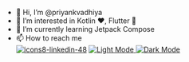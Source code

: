 - 👋 Hi, I’m @priyankvadhiya
- 👀 I’m interested in Kotlin ❤️, Flutter 💙
- 🌱 I’m currently learning Jetpack Compose
- 📫 How to reach me
<br>[![icons8-linkedin-48](https://github.com/priyankvadhiya/priyankvadhiya/assets/47471237/62842a34-0f4f-4a5b-82c3-61b091dc5e6e)](https://www.linkedin.com/in/priyank-vadhiya)
[![Light Mode](https://github.com/priyankvadhiya/priyankvadhiya/assets/47471237/9fd04065-e7ae-4992-ab80-49fdf250bc3c#gh-light-mode-only)
![Dark Mode](https://github.com/priyankvadhiya/priyankvadhiya/assets/47471237/12668c7b-f751-49ed-91ad-168ab300a568#gh-dark-mode-only)](https://twitter.com/priyankvadhiya)

<!---
priyankvadhiya/priyankvadhiya is a ✨ special ✨ repository because its `README.md` (this file) appears on your GitHub profile.
You can click the Preview link to take a look at your changes.
--->
